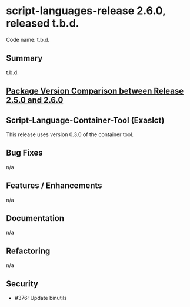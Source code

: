 # script-languages-release 2.6.0, released t.b.d.

Code name: t.b.d.

## Summary

t.b.d.

## [Package Version Comparison between Release 2.5.0 and 2.6.0](package_diffs/2.6.0/README.md)
  
## Script-Language-Container-Tool (Exaslct)

This release uses version 0.3.0 of the container tool.

## Bug Fixes
n/a

## Features / Enhancements
n/a

## Documentation
n/a

## Refactoring

 n/a

## Security

 - #376: Update binutils
